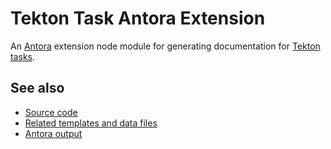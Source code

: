 # Tekton Task Antora Extension

An [Antora](https://antora.org) extension node module for generating
documentation for [Tekton tasks](https://tekton.dev/docs/pipelines/tasks/).

## See also
* [Source code](https://github.com/enterprise-contract/ec-cli/tree/main/tekton-task-antora-extension/)
* [Related templates and data files](https://github.com/enterprise-contract/ec-cli/tree/main/docs/)
* [Antora output](https://enterprise-contract.github.io/ec-cli/main/tasks.html)
